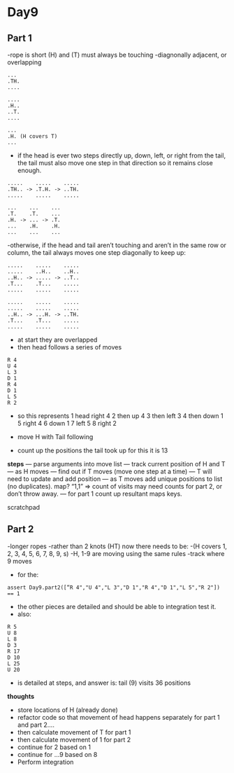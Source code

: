 # Day9

## Part 1

-rope is short (H) and (T) must always be touching
-diagnonally adjacent, or overlapping
```
...
.TH.
....

....
.H..
..T.
....

...
.H. (H covers T)
...
```

- if the head is ever two steps directly up, down, left, or right from the tail, the tail must also move one step in that direction so it remains close enough.
```
.....    .....    .....
.TH.. -> .T.H. -> ..TH.
.....    .....    .....

...    ...    ...
.T.    .T.    ...
.H. -> ... -> .T.
...    .H.    .H.
...    ...    ...
```
-otherwise, if the head and tail aren’t touching and aren’t in the same row or column, the tail always moves one step diagonally to keep up:

```
.....    .....    .....
.....    ..H..    ..H..
..H.. -> ..... -> ..T..
.T...    .T...    .....
.....    .....    .....

.....    .....    .....
.....    .....    .....
..H.. -> ...H. -> ..TH.
.T...    .T...    .....
.....    .....    .....
```

- at start they are overlapped
- then head follows a series of moves
```
R 4
U 4
L 3
D 1
R 4
D 1
L 5
R 2
```
- so this represents
1 head right 4
2 then up 4
3 then left 3
4 then down 1
5 right 4
6 down 1
7 left 5
8 right 2

- move H with Tail following
- count up the positions the tail took up for this it is 13

**steps**
— parse arguments into move list
— track current position of H and T
— as H moves — find out if T moves (move one step at a time)
— T will need to update and add position
— as T moves add unique positions to list (no duplicates). map? “1,1” => count of visits may need counts for part 2, or don’t throw away.
— for part 1 count up resultant maps keys.

scratchpad


## Part 2

-longer ropes
-rather than 2 knots (HT) now there needs to be:
-(H covers 1, 2, 3, 4, 5, 6, 7, 8, 9, s)
-H, 1-9 are moving using the same rules
-track where 9 moves

- for the:

```
assert Day9.part2([“R 4","U 4","L 3","D 1","R 4","D 1","L 5","R 2"]) == 1
```
- the other pieces are detailed and should be able to integration test it.
- also:
```
R 5
U 8
L 8
D 3
R 17
D 10
L 25
U 20
```
- is detailed at steps, and answer is: tail (9) visits 36 positions

**thoughts**

- store locations of H (already done)
- refactor code so that movement of head happens separately for part 1 and part 2….
- then calculate movement of T for part 1
- then calculate movement of 1 for part 2
- continue for 2 based on 1
- continue for …9 based on 8
- Perform integration
